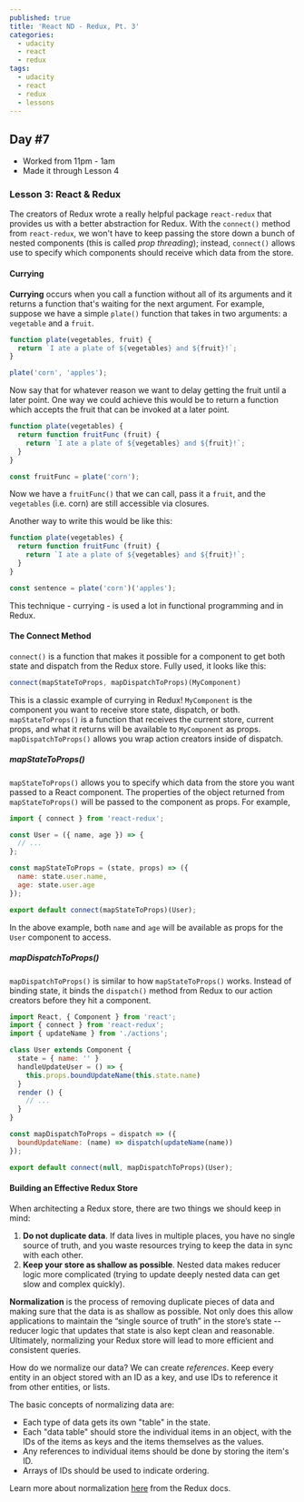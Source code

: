 ```yaml
---
published: true
title: 'React ND - Redux, Pt. 3'
categories:
  - udacity
  - react
  - redux
tags:
  - udacity
  - react
  - redux
  - lessons
---
```


## Day #7
* Worked from 11pm - 1am
* Made it through Lesson 4

### Lesson 3: React & Redux
The creators of Redux wrote a really helpful package `react-redux` that provides us with a better abstraction for Redux. With the `connect()` method from `react-redux`, we won't have to keep passing the store down a bunch of nested components (this is called *prop threading*); instead, `connect()` allows use to specify which components should receive which data from the store.  

#### Currying
**Currying** occurs when you call a function without all of its arguments and it returns a function that's waiting for the next argument. For example, suppose we have a simple `plate()` function that takes in two arguments: a `vegetable` and a `fruit`.

```js
function plate(vegetables, fruit) {
  return `I ate a plate of ${vegetables} and ${fruit}!`;
}

plate('corn', 'apples');
```

Now say that for whatever reason we want to delay getting the fruit until a later point. One way we could achieve this would be to return a function which accepts the fruit that can be invoked at a later point.

```js
function plate(vegetables) {
  return function fruitFunc (fruit) {
    return `I ate a plate of ${vegetables} and ${fruit}!`;
  }
}

const fruitFunc = plate('corn');
```

Now we have a `fruitFunc()` that we can call, pass it a `fruit`, and the `vegetables` (i.e. corn) are still accessible via closures.

Another way to write this would be like this:

```js
function plate(vegetables) {
  return function fruitFunc (fruit) {
    return `I ate a plate of ${vegetables} and ${fruit}!`;
  }
}

const sentence = plate('corn')('apples');
```

This technique - currying - is used a lot in functional programming and in Redux.

#### The Connect Method
`connect()` is a function that makes it possible for a component to get both state and dispatch from the Redux store. Fully used, it looks like this:

```js
connect(mapStateToProps, mapDispatchToProps)(MyComponent)
```

This is a classic example of currying in Redux! `MyComponent` is the component you want to receive store state, dispatch, or both. `mapStateToProps()` is a function that receives the current store, current props, and what it returns will be available to `MyComponent` as props. `mapDispatchToProps()` allows you wrap action creators inside of dispatch.

##### mapStateToProps()
`mapStateToProps()` allows you to specify which data from the store you want passed to a React component. The properties of the object returned from `mapStateToProps()` will be passed to the component as props. For example,

```js
import { connect } from 'react-redux';

const User = ({ name, age }) => {
  // ...
};

const mapStateToProps = (state, props) => ({
  name: state.user.name,
  age: state.user.age
});

export default connect(mapStateToProps)(User);
```

In the above example, both `name` and `age` will be available as props for the `User` component to access.

##### mapDispatchToProps()
`mapDispatchToProps()` is similar to how `mapStateToProps()` works. Instead of binding state, it binds the `dispatch()` method from Redux to our action creators before they hit a component.

```js
import React, { Component } from 'react';
import { connect } from 'react-redux';
import { updateName } from './actions';

class User extends Component {
  state = { name: '' }
  handleUpdateUser = () => {
    this.props.boundUpdateName(this.state.name)
  }
  render () {
    // ...
  }
}

const mapDispatchToProps = dispatch => ({
  boundUpdateName: (name) => dispatch(updateName(name))
});

export default connect(null, mapDispatchToProps)(User);
```

#### Building an Effective Redux Store
When architecting a Redux store, there are two things we should keep in mind:

1. **Do not duplicate data**. If data lives in multiple places, you have no single source of truth, and you waste resources trying to keep the data in sync with each other.
2. **Keep your store as shallow as possible**. Nested data makes reducer logic more complicated (trying to update deeply nested data can get slow and complex quickly).

**Normalization** is the process of removing duplicate pieces of data and making sure that the data is as shallow as possible. Not only does this allow applications to maintain the “single source of truth” in the store’s state -- reducer logic that updates that state is also kept clean and reasonable. Ultimately, normalizing your Redux store will lead to more efficient and consistent queries.

How do we normalize our data? We can create *references*. Keep every entity in an object stored with an ID as a key, and use IDs to reference it from other entities, or lists.

The basic concepts of normalizing data are:
* Each type of data gets its own "table" in the state.
* Each "data table" should store the individual items in an object, with the IDs of the items as keys and the items themselves as the values.
* Any references to individual items should be done by storing the item's ID.
* Arrays of IDs should be used to indicate ordering.

Learn more about normalization [here][1] from the Redux docs.



[1]: http://redux.js.org/docs/recipes/reducers/NormalizingStateShape.html
